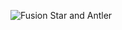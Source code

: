 ![Fusion Star and Antler]([https://github.com/Dev-Chaudhari/Interactive-tsParticle-SVG-PolygonMask/blob/main/Screenshot%20(1).png?raw=true](https://github.com/Dev-Chaudhari/Interactive-tsParticle-SVG-PolygonMask/blob/main/TSParticles.mp4))
